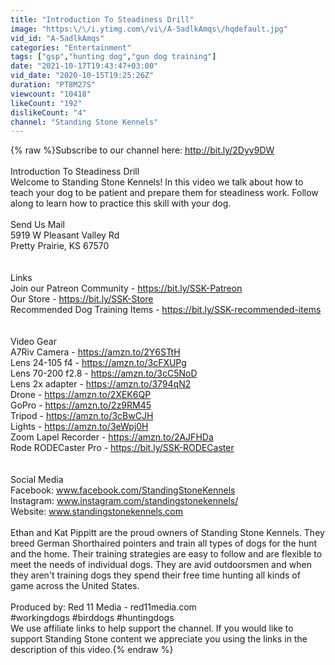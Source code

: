 ```yaml
---
title: "Introduction To Steadiness Drill"
image: "https:\/\/i.ytimg.com\/vi\/A-5adlkAmqs\/hqdefault.jpg"
vid_id: "A-5adlkAmqs"
categories: "Entertainment"
tags: ["gsp","hunting dog","gun dog training"]
date: "2021-10-17T19:43:47+03:00"
vid_date: "2020-10-15T19:25:26Z"
duration: "PT8M27S"
viewcount: "10418"
likeCount: "192"
dislikeCount: "4"
channel: "Standing Stone Kennels"
---
```

{% raw %}Subscribe to our channel here: <a rel="nofollow" target="blank" href="http://bit.ly/2Dyy9DW">http://bit.ly/2Dyy9DW</a><br /><br />Introduction To Steadiness Drill<br />Welcome to Standing Stone Kennels! In this video we talk about how to teach your dog to be patient and prepare them for steadiness work. Follow along to learn how to practice this skill with your dog.<br /><br />Send Us Mail<br />5919 W Pleasant Valley Rd<br />Pretty Prairie, KS 67570<br /><br /><br />Links<br />Join our Patreon Community - <a rel="nofollow" target="blank" href="https://bit.ly/SSK-Patreon">https://bit.ly/SSK-Patreon</a><br />Our Store - <a rel="nofollow" target="blank" href="https://bit.ly/SSK-Store">https://bit.ly/SSK-Store</a><br />Recommended Dog Training Items - <a rel="nofollow" target="blank" href="https://bit.ly/SSK-recommended-items">https://bit.ly/SSK-recommended-items</a><br /><br /><br />Video Gear<br />A7Riv Camera - <a rel="nofollow" target="blank" href="https://amzn.to/2Y6STtH">https://amzn.to/2Y6STtH</a><br />Lens 24-105 f4 - <a rel="nofollow" target="blank" href="https://amzn.to/3cFXUPg">https://amzn.to/3cFXUPg</a><br />Lens 70-200 f2.8 - <a rel="nofollow" target="blank" href="https://amzn.to/3cC5NoD">https://amzn.to/3cC5NoD</a><br />Lens 2x adapter - <a rel="nofollow" target="blank" href="https://amzn.to/3794qN2">https://amzn.to/3794qN2</a><br />Drone - <a rel="nofollow" target="blank" href="https://amzn.to/2XEK6QP">https://amzn.to/2XEK6QP</a><br />GoPro - <a rel="nofollow" target="blank" href="https://amzn.to/2z9RM45">https://amzn.to/2z9RM45</a><br />Tripod - <a rel="nofollow" target="blank" href="https://amzn.to/3cBwCJH">https://amzn.to/3cBwCJH</a><br />Lights - <a rel="nofollow" target="blank" href="https://amzn.to/3eWpj0H">https://amzn.to/3eWpj0H</a><br />Zoom Lapel Recorder - <a rel="nofollow" target="blank" href="https://amzn.to/2AJFHDa">https://amzn.to/2AJFHDa</a><br />Rode RODECaster Pro - <a rel="nofollow" target="blank" href="https://bit.ly/SSK-RODECaster">https://bit.ly/SSK-RODECaster</a><br /><br /><br />Social Media<br />Facebook: www.facebook.com/StandingStoneKennels<br />Instagram: www.instagram.com/standingstonekennels/<br />Website: www.standingstonekennels.com<br /><br />Ethan and Kat Pippitt are the proud owners of Standing Stone Kennels. They breed German Shorthaired pointers and train all types of dogs for the hunt and the home. Their training strategies are easy to follow and are flexible to meet the needs of individual dogs. They are avid outdoorsmen and when they aren't training dogs they spend their free time hunting all kinds of game across the United States.<br /><br />Produced by: Red 11 Media - red11media.com<br />#workingdogs #birddogs #huntingdogs<br />We use affiliate links to help support the channel. If you would like to support Standing Stone content we appreciate you using the links in the description of this video.{% endraw %}
